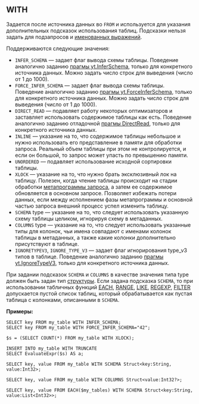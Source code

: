 ## WITH

Задается после источника данных во `FROM` и используется для указания дополнительных подсказок использования таблиц. Подсказки нельзя задать для подзапросов и [именованных выражений](../../expressions.md#named-nodes).

Поддерживаются следующие значения:

* `INFER_SCHEMA` — задает флаг вывода схемы таблицы. Поведение аналогично заданию [прагмы yt.InferSchema](../../pragma.md#inferschema), только для конкретного источника данных. Можно задать число строк для выведения (число от 1 до 1000).
* `FORCE_INFER_SCHEMA` — задает флаг вывода схемы таблицы. Поведение аналогично заданию [прагмы yt.ForceInferSchema](../../pragma.md#inferschema), только для конкретного источника данных. Можно задать число строк для выведения (число от 1 до 1000).
* `DIRECT_READ` — подавляет работу некоторых оптимизаторов и заставляет использовать содержимое таблицы как есть. Поведение аналогично заданию отладочной [прагмы DirectRead](../../pragma.md#debug), только для конкретного источника данных.
* `INLINE` — указание на то, что содержимое таблицы небольшое и нужно использовать его представление в памяти для обработки запроса. Реальный объем таблицы при этом не контролируется, и если он большой, то запрос может упасть по превышению памяти.
* `UNORDERED` — подавляет использование исходной сортировки таблицы.
* `XLOCK` — указание на то, что нужно брать эксклюзивный лок на таблицу. Полезен, когда чтение таблицы происходит на стадии обработки [метапрограммы запроса](../../action.md), а затем ее содержимое обновляется в основном запросе. Позволяет избежать потери данных, если между исполнением фазы метапрограммы и основной частью запроса внешний процесс успел изменить таблицу.
* `SCHEMA` type — указание на то, что следует использовать указанную схему таблицы целиком, игнорируя схему в метаданных.
* `COLUMNS` type — указание на то, что следует использовать указанные типы для колонок, чьи имена совпадают с именами колонок таблицы в метаданных, а также какие колонки дополнительно присутствуют в таблице.
* `IGNORETYPEV3`, `IGNORE_TYPE_V3` — задает флаг игнорирования type_v3 типов в таблице. Поведение аналогично заданию [прагмы yt.IgnoreTypeV3](../../pragma.md#ignoretypev3), только для конкретного источника данных.

При задании подсказок `SCHEMA` и `COLUMNS` в качестве значения типа type должен быть задан тип [структуры](../../../types/containers.md).
Если задана подсказка `SCHEMA`, то при использовании табличных функций [EACH](#each), [RANGE](#range), [LIKE](#like), [REGEXP](#regexp), [FILTER](#filter) допускается пустой список таблиц, который обрабатывается как пустая таблица с колонками, описанными в `SCHEMA`.

**Примеры:**

``` yql
SELECT key FROM my_table WITH INFER_SCHEMA;
SELECT key FROM my_table WITH FORCE_INFER_SCHEMA="42";
```

``` yql
$s = (SELECT COUNT(*) FROM my_table WITH XLOCK);

INSERT INTO my_table WITH TRUNCATE
SELECT EvaluateExpr($s) AS a;
```

``` yql
SELECT key, value FROM my_table WITH SCHEMA Struct<key:String, value:Int32>;
```

``` yql
SELECT key, value FROM my_table WITH COLUMNS Struct<value:Int32?>;
```

``` yql
SELECT key, value FROM EACH($my_tables) WITH SCHEMA Struct<key:String, value:List<Int32>>;
```
